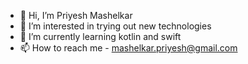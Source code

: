 - 👋 Hi, I’m Priyesh Mashelkar
- 👀 I’m interested in trying out new technologies
- 🌱 I’m currently learning kotlin and swift
- 📫 How to reach me - mashelkar.priyesh@gmail.com

<!---
priyeshmashelkar/priyeshmashelkar is a ✨ special ✨ repository because its `README.md` (this file) appears on your GitHub profile.
You can click the Preview link to take a look at your changes.
--->

